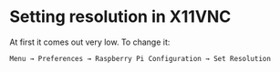 Setting resolution in X11VNC
============================

At first it comes out very low. To change it:

    Menu → Preferences → Raspberry Pi Configuration → Set Resolution
